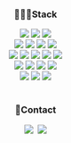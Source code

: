 



<div align=center><h3>👩🏻‍💻Stack</h3></div>

<div align=center> 
  <img src="https://img.shields.io/badge/javascript-F7DF1E?style=for-the-badge&logo=javascript&logoColor=black">
  <img src="https://img.shields.io/badge/react-61DAFB?style=for-the-badge&logo=react&logoColor=black">
  <img src="https://img.shields.io/badge/python-3776AB?style=for-the-badge&logo=python&logoColor=white">
  <br>
  
  <img src="https://img.shields.io/badge/html5-E34F26?style=for-the-badge&logo=html5&logoColor=white">
  <img src="https://img.shields.io/badge/css-1572B6?style=for-the-badge&logo=css3&logoColor=white">
  <img src="https://img.shields.io/badge/sass-CC6699?style=for-the-badge&logo=oracle&logoColor=white"> 
  <img src="https://img.shields.io/badge/styled_components-DB7093?style=for-the-badge&logo=mysql&logoColor=white"> 
  <br>
  
  <img src="https://img.shields.io/badge/node.js-339933?style=for-the-badge&logo=Node.js&logoColor=white">
  <img src="https://img.shields.io/badge/npm-CB3837?style=for-the-badge&logo=mariaDB&logoColor=white"> 
  <img src="https://img.shields.io/badge/eslint-4B32C3?style=for-the-badge&logo=django&logoColor=white">
  <img src="https://img.shields.io/badge/prettier-F7B93E?style=for-the-badge&logo=flask&logoColor=white">
  <img src="https://img.shields.io/badge/vscode-007ACC?style=for-the-badge&logo=flutter&logoColor=white">
  <br>

  <img src="https://img.shields.io/badge/git-F05032?style=for-the-badge&logo=git&logoColor=white">
  <img src="https://img.shields.io/badge/github-181717?style=for-the-badge&logo=github&logoColor=white">
  <img src="https://img.shields.io/badge/slack-4A154B?style=for-the-badge&logo=firebase&logoColor=white">
  <img src="https://img.shields.io/badge/jira-0052CC?style=for-the-badge&logo=react&logoColor=black">
  <br>
  
  <img src="https://img.shields.io/badge/figma-F24E1E?style=for-the-badge&logo=MongoDB&logoColor=white">
  <img src="https://img.shields.io/badge/notion-000000?style=for-the-badge&logo=spring&logoColor=white"> 
  <img src="https://img.shields.io/badge/trello-0052CC?style=for-the-badge&logo=express&logoColor=white">
</div>

<br>
<h3 align="center">🌷Contact</h3>
<p align="center">
  <a href="(https://velog.io/@yjoct13)"><img src="https://img.shields.io/badge/Tech%20Blog-11B48A?style=flat-square&logo=Vimeo&logoColor=white&link=https://velog.io/@hyeinisfree"/></a>&nbsp
<!--   <a href="https://www.instagram.com/dev.dobby/"><img src="https://img.shields.io/badge/Instagram-E4405F?style=flat-square&logo=Instagram&logoColor=white&link=https://www.instagram.com/hye_inisfree/"/></a>&nbsp -->
  <a href="mailto:yjoct13@gmail.com"><img src="https://img.shields.io/badge/Gmail-d14836?style=flat-square&logo=Gmail&logoColor=white&link=kimhyein7110@gmail.com"/></a>
</p>



<!--
**yujinni/yujinni** is a ✨ _special_ ✨ repository because its `README.md` (this file) appears on your GitHub profile.

Here are some ideas to get you started:

- 🔭 I’m currently working on ...
- 🌱 I’m currently learning ...
- 👯 I’m looking to collaborate on ...
- 🤔 I’m looking for help with ...
- 💬 Ask me about ...
- 📫 How to reach me: ...
- 😄 Pronouns: ...
- ⚡ Fun fact: ...
-->
